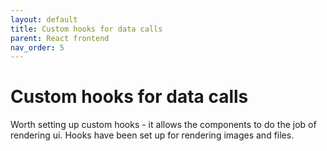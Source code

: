 ```yaml
---
layout: default
title: Custom hooks for data calls
parent: React frontend
nav_order: 5
---
```


# Custom hooks for data calls

Worth setting up custom hooks - it allows the components to do the job of rendering ui. Hooks have been set up for rendering images and files.
